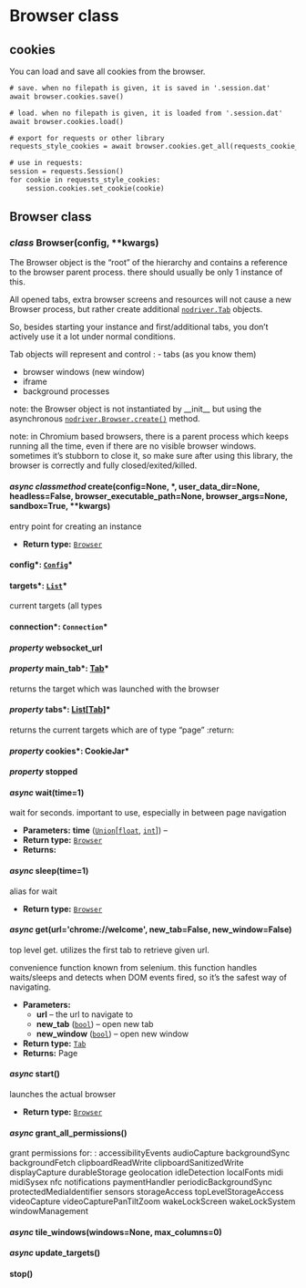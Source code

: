 <a id="browser"></a>

# Browser class

## cookies

You can load and save all cookies from the browser.

```default
# save. when no filepath is given, it is saved in '.session.dat'
await browser.cookies.save()
```

```default
# load. when no filepath is given, it is loaded from '.session.dat'
await browser.cookies.load()
```

```default
# export for requests or other library
requests_style_cookies = await browser.cookies.get_all(requests_cookie_format=True)

# use in requests:
session = requests.Session()
for cookie in requests_style_cookies:
    session.cookies.set_cookie(cookie)
```

## Browser class

### *class* Browser(config, \*\*kwargs)

The Browser object is the “root” of the hierarchy and contains a reference
to the browser parent process.
there should usually be only 1 instance of this.

All opened tabs, extra browser screens and resources will not cause a new Browser process,
but rather create additional [`nodriver.Tab`](tab.md#nodriver.Tab) objects.

So, besides starting your instance and first/additional tabs, you don’t actively use it a lot under normal conditions.

Tab objects will represent and control
: - tabs (as you know them)
  - browser windows (new window)
  - iframe
  - background processes

note:
the Browser object is not instantiated by \_\_init_\_ but using the asynchronous [`nodriver.Browser.create()`](#nodriver.Browser.create) method.

note:
in Chromium based browsers, there is a parent process which keeps running all the time, even if
there are no visible browser windows. sometimes it’s stubborn to close it, so make sure after using
this library, the browser is correctly and fully closed/exited/killed.

#### *async classmethod* create(config=None, \*, user_data_dir=None, headless=False, browser_executable_path=None, browser_args=None, sandbox=True, \*\*kwargs)

entry point for creating an instance

* **Return type:**
  [`Browser`](#nodriver.Browser)

#### config*: [`Config`](others_and_helpers.md#nodriver.Config)*

#### targets*: [`List`](https://docs.python.org/3/library/typing.html#typing.List)*

current targets (all types

#### connection*: `Connection`*

#### *property* websocket_url

#### *property* main_tab*: [Tab](tab.md#nodriver.Tab)*

returns the target which was launched with the browser

#### *property* tabs*: [List](https://docs.python.org/3/library/typing.html#typing.List)[[Tab](tab.md#nodriver.Tab)]*

returns the current targets which are of type “page”
:return:

#### *property* cookies*: CookieJar*

#### *property* stopped

#### *async* wait(time=1)

wait for <time> seconds. important to use, especially in between page navigation

* **Parameters:**
  **time** ([`Union`](https://docs.python.org/3/library/typing.html#typing.Union)[[`float`](https://docs.python.org/3/library/functions.html#float), [`int`](https://docs.python.org/3/library/functions.html#int)]) – 
* **Return type:**
  [`Browser`](#nodriver.Browser)
* **Returns:**

#### *async* sleep(time=1)

alias for wait

* **Return type:**
  [`Browser`](#nodriver.Browser)

#### *async* get(url='chrome://welcome', new_tab=False, new_window=False)

top level get. utilizes the first tab to retrieve given url.

convenience function known from selenium.
this function handles waits/sleeps and detects when DOM events fired, so it’s the safest
way of navigating.

* **Parameters:**
  * **url** – the url to navigate to
  * **new_tab** ([`bool`](https://docs.python.org/3/library/functions.html#bool)) – open new tab
  * **new_window** ([`bool`](https://docs.python.org/3/library/functions.html#bool)) – open new window
* **Return type:**
  [`Tab`](tab.md#nodriver.Tab)
* **Returns:**
  Page

#### *async* start()

launches the actual browser

* **Return type:**
  [`Browser`](#nodriver.Browser)

#### *async* grant_all_permissions()

grant permissions for:
: accessibilityEvents
  audioCapture
  backgroundSync
  backgroundFetch
  clipboardReadWrite
  clipboardSanitizedWrite
  displayCapture
  durableStorage
  geolocation
  idleDetection
  localFonts
  midi
  midiSysex
  nfc
  notifications
  paymentHandler
  periodicBackgroundSync
  protectedMediaIdentifier
  sensors
  storageAccess
  topLevelStorageAccess
  videoCapture
  videoCapturePanTiltZoom
  wakeLockScreen
  wakeLockSystem
  windowManagement

#### *async* tile_windows(windows=None, max_columns=0)

#### *async* update_targets()

#### stop()

